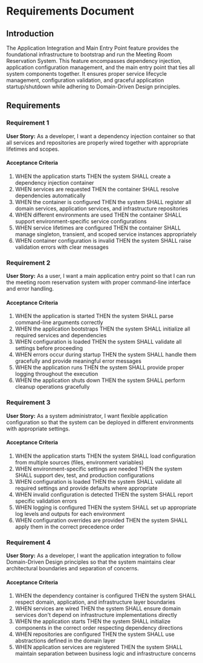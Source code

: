 # Requirements Document

## Introduction

The Application Integration and Main Entry Point feature provides the foundational infrastructure to bootstrap and run the Meeting Room Reservation System. This feature encompasses dependency injection, application configuration management, and the main entry point that ties all system components together. It ensures proper service lifecycle management, configuration validation, and graceful application startup/shutdown while adhering to Domain-Driven Design principles.

## Requirements

### Requirement 1

**User Story:** As a developer, I want a dependency injection container so that all services and repositories are properly wired together with appropriate lifetimes and scopes.

#### Acceptance Criteria

1. WHEN the application starts THEN the system SHALL create a dependency injection container
2. WHEN services are requested THEN the container SHALL resolve dependencies automatically
3. WHEN the container is configured THEN the system SHALL register all domain services, application services, and infrastructure repositories
4. WHEN different environments are used THEN the container SHALL support environment-specific service configurations
5. WHEN service lifetimes are configured THEN the container SHALL manage singleton, transient, and scoped service instances appropriately
6. WHEN container configuration is invalid THEN the system SHALL raise validation errors with clear messages

### Requirement 2

**User Story:** As a user, I want a main application entry point so that I can run the meeting room reservation system with proper command-line interface and error handling.

#### Acceptance Criteria

1. WHEN the application is started THEN the system SHALL parse command-line arguments correctly
2. WHEN the application bootstraps THEN the system SHALL initialize all required services and dependencies
3. WHEN configuration is loaded THEN the system SHALL validate all settings before proceeding
4. WHEN errors occur during startup THEN the system SHALL handle them gracefully and provide meaningful error messages
5. WHEN the application runs THEN the system SHALL provide proper logging throughout the execution
6. WHEN the application shuts down THEN the system SHALL perform cleanup operations gracefully

### Requirement 3

**User Story:** As a system administrator, I want flexible application configuration so that the system can be deployed in different environments with appropriate settings.

#### Acceptance Criteria

1. WHEN the application starts THEN the system SHALL load configuration from multiple sources (files, environment variables)
2. WHEN environment-specific settings are needed THEN the system SHALL support dev, test, and production configurations
3. WHEN configuration is loaded THEN the system SHALL validate all required settings and provide defaults where appropriate
4. WHEN invalid configuration is detected THEN the system SHALL report specific validation errors
5. WHEN logging is configured THEN the system SHALL set up appropriate log levels and outputs for each environment
6. WHEN configuration overrides are provided THEN the system SHALL apply them in the correct precedence order

### Requirement 4

**User Story:** As a developer, I want the application integration to follow Domain-Driven Design principles so that the system maintains clear architectural boundaries and separation of concerns.

#### Acceptance Criteria

1. WHEN the dependency container is configured THEN the system SHALL respect domain, application, and infrastructure layer boundaries
2. WHEN services are wired THEN the system SHALL ensure domain services don't depend on infrastructure implementations directly
3. WHEN the application starts THEN the system SHALL initialize components in the correct order respecting dependency directions
4. WHEN repositories are configured THEN the system SHALL use abstractions defined in the domain layer
5. WHEN application services are registered THEN the system SHALL maintain separation between business logic and infrastructure concerns